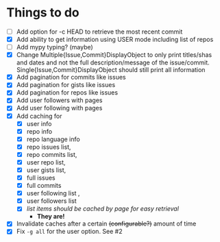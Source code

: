 # Things to do
- [ ] Add option for -c HEAD to retrieve the most recent commit
- [x] Add ability to get information using USER mode including list of repos
- [ ] Add mypy typing? (maybe)
- [x] Change Multiple{Issue,Commit}DisplayObject to only print titles/shas and dates and not the full description/message of the issue/commit. Single{Issue,Commit}DisplayObject should still print all information
- [x] Add pagination for commits like issues
- [x] Add pagination for gists like issues
- [x] Add pagination for repos like issues
- [x] Add user followers with pages
- [x] Add user following with pages
- [x] Add caching for
  - [x]  user info
  - [x]  repo info
  - [x]  repo language info
  - [x]  repo issues list,
  - [x]  repo commits list,
  - [x]  user repo list,
  - [x]  user gists list,
  - [x]  full issues
  - [x]  full commits
  - [x]  user following list ,
  - [x]  user followers list
  - [x] *list items should be cached by page for easy retrieval*
    - **They are!**
- [x]  Invalidate caches after a certain ~~(configurable?)~~ amount of time
- [x]  Fix `-g all` for the user option. See #2
